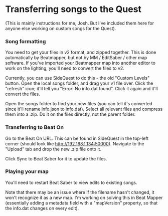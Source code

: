 # Transferring songs to the Quest

(This is mainly instructions for me, Josh. But I've included them here for anyone else working on custom songs for the Quest).

### Song formatting

You need to get your files in v2 format, and zipped together. This is done automatically by Beatmapper, but not by MM / EditSaber / other map software. If you've imported your Beatmapper map into another editor to work on the lighting, you'll need to convert the files to v2.

Currently, you can use SideQuest to do this - the old "Custom Levels" button. Open the local songs folder, and drag your v1 file over. Click the "refresh" icon; it'll tell you "Error: No info.dat found". Click it again and it'll convert the files.

Open the songs folder to find your new files (you can tell it's converted since it'll rename info.json to info.dat). Select all relevant files and compress them into a .zip. Do it on the files directly, not the parent folder.

### Transferring to Beat On

Go to the Beat On URL. This can be found in SideQuest in the top-left corner (should look like http://192.168.1.134:50000). Navigate to the "Upload" tab and drop the new .zip file onto it.

Click Sync to Beat Saber for it to update the files.

### Playing your map

You'll need to restart Beat Saber to view edits to existing songs.

Note that there may be an issue where if the filename hasn't changed, it won't recognize it as a new map. I'm working on solving this in Beat Mapper (essentially adding a metadata field with a "mapVersion" property, so that the info.dat changes on every edit).

